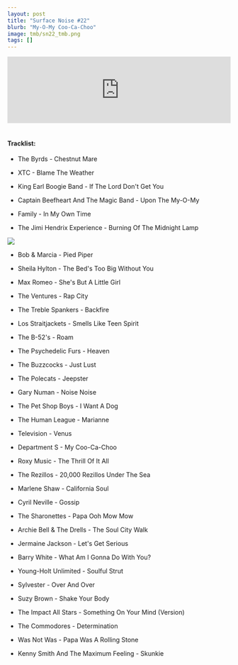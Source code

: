 ```yaml
---
layout: post
title: "Surface Noise #22"
blurb: "My-O-My Coo-Ca-Choo"
image: tmb/sn22_tmb.png
tags: []
---
```



<iframe scrolling="no" id="hearthis_at_track_3028523" width="100%" height="150" src="https://hearthis.at/embed/3028523/transparent_black/?hcolor=&color=&style=2&block_size=2&block_space=1&background=1&waveform=0&cover=0&autoplay=0&css=" frameborder="0" allowtransparency allow="autoplay"><p>Listen to <a href="https://hearthis.at/zerocc/surface-noise-22-211217/" target="_blank">Surface Noise #22 (21/12/17)</a> <span>by</span><a href="https://hearthis.at/zerocc/" target="_blank" >Zero</a> <span>on</span> <a href="https://hearthis.at/" target="_blank">hearthis.at</a></p></iframe>
&nbsp;

#### Tracklist:

- The Byrds - Chestnut Mare  
- XTC - Blame The Weather  
- King Earl Boogie Band - If The Lord Don't Get You

- Captain Beefheart And The Magic Band - Upon The My-O-My  
- Family - In My Own Time 
- The Jimi Hendrix Experience - Burning Of The Midnight Lamp

![](https://lh3.googleusercontent.com/N0JNUesi-kRIUKt2rJ5swY3e4hdKTdSXr4EILu8K0VovhFawz_0I37MXH7O53kGpmOI3YRnDsZ_9Ms6QSEbwjmHO3zQ7wvkT2obnD5tmY_5m_1FHM-HWxhKN5XMCjnk0Nszf5bn9Y7YXATeGQYPkby_7Ak7qNJUtMBDwZPOe_-6zvgD0E0aYvFmcs1yoVfKv76zHTD8QhoQayjvHdlH3CfMd4ma2QuQGu-o3oZZL9xn60LxPYIAQRnQ1XURPDlGUVa73_nUsNZGp-Z1uoz0M1834NiVVxzq_62F5G0tqGfwqOWQL7ohEcKLHospcw0P1sDiSbqz0gkdGYaC8ixlslE650cWQJF5zFR7fFa-XC_SaEm1RoJzgvlOz3jSFKVMIrp1s2dsI6U0zNIxxmhTbbTcHV8Wq5VaDnYmh4CBlfaMxaQ-xFRSOyx_iJkwb_Vuec1gjltThrdAIAvlrL7x8hdYON-wTJf9jmPPbCBHkVvQ7PNPW8xvh9M3h8efsXOrYViNONR20rh0T7RfGeFd-GJ4ss5Tad-jPV7hmBj95CqIJjZnozrwGYECPRVTCzIqXRrIMUp8JgAmf1XQBxb-nAOcoEfxAFtH_-IKsoSxRlFGfc7SM_XrryEKfq7Op-llj_eEZobtkvVY_KkaskR7N10xs=w600-h587-no)

- Bob & Marcia - Pied Piper  
- Sheila Hylton - The Bed's Too Big Without You 
- Max Romeo - She's But A Little Girl

- The Ventures - Rap City  
- The Treble Spankers - Backfire  
- Los Straitjackets - Smells Like Teen Spirit

- The B-52's - Roam  
- The Psychedelic Furs - Heaven  
- The Buzzcocks - Just Lust  
- The Polecats - Jeepster

- Gary Numan - Noise Noise  
- The Pet Shop Boys - I Want A Dog  
- The Human League - Marianne

- Television - Venus  
- Department S - My Coo-Ca-Choo  
- Roxy Music - The Thrill Of It All  
- The Rezillos - 20,000 Rezillos Under The Sea

- Marlene Shaw - California Soul  
- Cyril Neville - Gossip  
- The Sharonettes - Papa Ooh Mow Mow  
- Archie Bell & The Drells - The Soul City Walk  
- Jermaine Jackson - Let's Get Serious  
- Barry White - What Am I Gonna Do With You?

- Young-Holt Unlimited - Soulful Strut  
- Sylvester - Over And Over  
- Suzy Brown - Shake Your Body  
- The Impact All Stars - Something On Your Mind (Version)

- The Commodores - Determination  
- Was Not Was - Papa Was A Rolling Stone

- Kenny Smith And The Maximum Feeling - Skunkie
